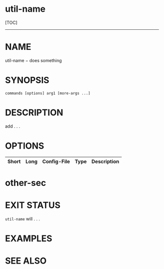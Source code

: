 util-name
==========

[TOC]

------------------------------------------------------------------------

# NAME 

util-name − does something

# SYNOPSIS 

```
commands [options] arg1 [more-args ...]
```

# DESCRIPTION 

add . . .

# OPTIONS

|Short | Long         |  Config-File         |     Type               | Description  |
| ---  | ---          | ---                  |   ---               | ---          |


# other-sec


# EXIT STATUS

`util-name` will . . .


# EXAMPLES


# SEE ALSO 
